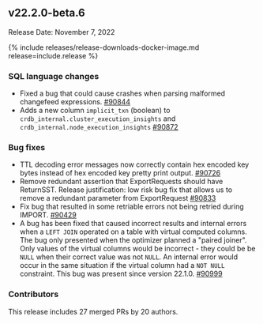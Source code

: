 ## v22.2.0-beta.6

Release Date: November 7, 2022

{% include releases/release-downloads-docker-image.md release=include.release %}

<h3 id="v22-2-0-beta-6-sql-language-changes">SQL language changes</h3>

- Fixed a bug that could cause crashes when parsing malformed changefeed expressions. [#90844][#90844]
- Adds a new column `implicit_txn` (boolean) to `crdb_internal.cluster_execution_insights` and `crdb_internal.node_execution_insights` [#90872][#90872]

<h3 id="v22-2-0-beta-6-bug-fixes">Bug fixes</h3>

- TTL decoding error messages now correctly contain hex encoded key bytes instead of hex encoded key pretty print output. [#90726][#90726]
- Remove redundant assertion that ExportRequests should have ReturnSST.  Release justification: low risk bug fix that allows us to remove a redundant parameter from ExportRequest [#90833][#90833]
- Fix bug that resulted in some retriable errors not being retried during IMPORT. [#90429][#90429]
- A bug has been fixed that caused incorrect results and internal errors when a `LEFT JOIN` operated on a table with virtual computed columns. The bug only presented when the optimizer planned a "paired joiner". Only values of the virtual columns would be incorrect - they could be be `NULL` when their correct value was not `NULL`. An internal error would occur in the same situation if the virtual column had a `NOT NULL` constraint. This bug was present since version 22.1.0. [#90999][#90999]

<h3 id="v22-2-0-beta-6-contributors">Contributors</h3>

This release includes 27 merged PRs by 20 authors.

[#90429]: https://github.com/cockroachdb/cockroach/pull/90429
[#90726]: https://github.com/cockroachdb/cockroach/pull/90726
[#90833]: https://github.com/cockroachdb/cockroach/pull/90833
[#90844]: https://github.com/cockroachdb/cockroach/pull/90844
[#90872]: https://github.com/cockroachdb/cockroach/pull/90872
[#90999]: https://github.com/cockroachdb/cockroach/pull/90999
